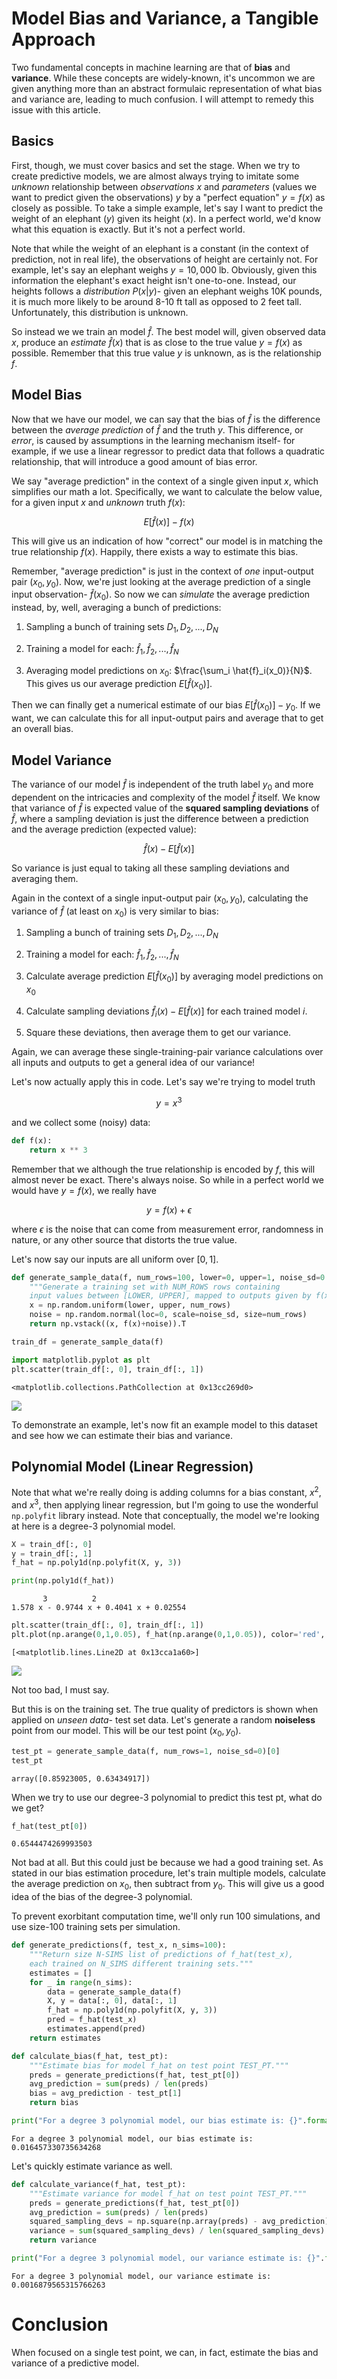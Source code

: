 # Model Bias and Variance, a Tangible Approach

Two fundamental concepts in machine learning are that of **bias** and **variance**. While these concepts are widely-known, it's uncommon we are given anything more than an abstract formulaic representation of what bias and variance are, leading to much confusion. I will attempt to remedy this issue with this article.

## Basics

First, though, we must cover basics and set the stage. When we try to create predictive models, we are almost always trying to imitate some *unknown* relationship between *observations* $x$ and *parameters* (values we want to predict given the observations) $y$ by a "perfect equation" $y = f(x)$ as closely as possible. To take a simple example, let's say I want to predict the weight of an elephant $(y)$ given its height $(x)$. In a perfect world, we'd know what this equation is exactly. But it's not a perfect world.

Note that while the weight of an elephant is a constant (in the context of prediction, not in real life), the observations of height are certainly not. For example, let's say an elephant weighs $y = 10,000$ lb. Obviously, given this information the elephant's exact height isn't one-to-one. Instead, our heights follows a *distribution* $P(x | y)$- given an elephant weighs 10K pounds, it is much more likely to be around 8-10 ft tall as opposed to 2 feet tall. Unfortunately, this distribution is unknown.

So instead we we train an model $\hat{f}$. The best model will, given observed data $x$, produce an *estimate* $\hat{f}(x)$ that is as close to the true value $y = f(x)$ as possible. Remember that this true value $y$ is unknown, as is the relationship $f$.

## Model Bias

Now that we have our model,  we can say that the bias of $\hat{f}$ is the difference between the *average prediction* of $\hat{f}$ and the truth $y$. This difference, or *error*, is caused by assumptions in the learning mechanism itself- for example, if we use a linear regressor to predict data that follows a quadratic relationship, that will introduce a good amount of bias error. 

We say "average prediction" in the context of a single given input $x$, which simplifies our math a lot. Specifically, we want to calculate the below value, for a given input $x$ and *unknown* truth $f(x)$:

$$
E[\hat{f}(x)] - f(x)
$$

This will give us an indication of how "correct" our model is in matching the true relationship $f(x)$. Happily, there exists a way to estimate this bias.

Remember, "average prediction" is just in the context of *one* input-output pair $(x_0, y_0)$. Now, we're just looking at the average prediction of a single input observation- $\hat{f}(x_0)$. So now we can *simulate* the average prediction instead, by, well, averaging a bunch of predictions:

1. Sampling a bunch of training sets $D_1, D_2,...,D_N$

2. Training a model for each: $\hat{f}_1, \hat{f}_2,...,\hat{f}_N$

3. Averaging model predictions on $x_0$: $\frac{\sum_i \hat{f}_i(x_0)}{N}$. This gives us our average prediction $E[\hat{f}(x_0)]$.

Then we can finally get a numerical estimate of our bias $E[\hat{f}(x_0)] - y_0$. If we want, we can calculate this for all input-output pairs and average that to get an overall bias.

## Model Variance

The variance of our model $\hat{f}$ is independent of the truth label $y_0$ and more dependent on the intricacies and complexity of the model $\hat{f}$ itself. We know that variance of $\hat{f}$ is expected value of the **squared sampling deviations** of $\hat{f}$, where a sampling deviation is just the difference between a prediction and the average prediction (expected value):

$$
\hat{f}(x) - E[\hat{f}(x)]
$$

So variance is just equal to taking all these sampling deviations and averaging them.

Again in the context of a single input-output pair $(x_0, y_0)$, calculating the variance of $\hat{f}$ (at least on $x_0$) is very similar to bias: 

1. Sampling a bunch of training sets $D_1, D_2,...,D_N$

2. Training a model for each: $\hat{f}_1, \hat{f}_2,...,\hat{f}_N$

3. Calculate average prediction $E[\hat{f}(x_0)]$ by averaging model predictions on $x_0$

4. Calculate sampling deviations $\hat{f}_i(x) - E[\hat{f}(x)]$ for each trained model $i$.

5. Square these deviations, then average them to get our variance.

Again, we can average these single-training-pair variance calculations over all inputs and outputs to get a general idea of our variance!

Let's now actually apply this in code. Let's say we're trying to model truth 

$$
y = x^3
$$

and we collect some (noisy) data:


```python
def f(x):
    return x ** 3
```

Remember that we although the true relationship is encoded by $f$, this will almost never be exact. There's always noise. So while in a perfect world we would have $y = f(x)$, we really have

$$
y = f(x) + \epsilon
$$

where $\epsilon$ is the noise that can come from measurement error, randomness in nature, or any other source that distorts the true value.

Let's now say our inputs are all uniform over $[0,1]$.  


```python
def generate_sample_data(f, num_rows=100, lower=0, upper=1, noise_sd=0.25):
    """Generate a training set with NUM_ROWS rows containing 
    input values between [LOWER, UPPER], mapped to outputs given by f(x) + noise."""
    x = np.random.uniform(lower, upper, num_rows)
    noise = np.random.normal(loc=0, scale=noise_sd, size=num_rows)
    return np.vstack((x, f(x)+noise)).T
```


```python
train_df = generate_sample_data(f)
```


```python
import matplotlib.pyplot as plt
plt.scatter(train_df[:, 0], train_df[:, 1])
```




    <matplotlib.collections.PathCollection at 0x13cc269d0>




    
<img src="/assets/md/BV/output_9_1.png" style="width:auto;">
    


To demonstrate an example, let's now fit an example model to this dataset and see how we can estimate their bias and variance.

## Polynomial Model (Linear Regression)

Note that what we're really doing is adding columns for a bias constant, $x^2$, and $x^3$, then applying linear regression, but I'm going to use the wonderful `np.polyfit` library instead. Note that conceptually, the model we're looking at here is a degree-3 polynomial model.


```python
X = train_df[:, 0]
y = train_df[:, 1]
f_hat = np.poly1d(np.polyfit(X, y, 3))
```


```python
print(np.poly1d(f_hat))
```

           3          2
    1.578 x - 0.9744 x + 0.4041 x + 0.02554



```python
plt.scatter(train_df[:, 0], train_df[:, 1])
plt.plot(np.arange(0,1,0.05), f_hat(np.arange(0,1,0.05)), color='red', linewidth=5)
```




    [<matplotlib.lines.Line2D at 0x13cca1a60>]




    
<img src="/assets/md/BV/output_14_1.png" style="width:auto;">

    


Not too bad, I must say.

But this is on the training set. The true quality of predictors is shown when applied on *unseen data*- test set data. Let's generate a random **noiseless** point from our model. This will be our test point $(x_0, y_0)$.


```python
test_pt = generate_sample_data(f, num_rows=1, noise_sd=0)[0]
test_pt
```




    array([0.85923005, 0.63434917])



When we try to use our degree-3 polynomial to predict this test pt, what do we get?


```python
f_hat(test_pt[0])
```




    0.6544474269993503



Not bad at all. But this could just be because we had a good training set. As stated in our bias estimation procedure, let's train multiple models, calculate the average prediction on $x_0$, then subtract from $y_0$. This will give us a good idea of the bias of the degree-3 polynomial.

To prevent exorbitant computation time, we'll only run 100 simulations, and use size-100 training sets per simulation.


```python
def generate_predictions(f, test_x, n_sims=100):
    """Return size N-SIMS list of predictions of f_hat(test_x),
    each trained on N_SIMS different training sets."""
    estimates = []
    for _ in range(n_sims):
        data = generate_sample_data(f)
        X, y = data[:, 0], data[:, 1]
        f_hat = np.poly1d(np.polyfit(X, y, 3))
        pred = f_hat(test_x)
        estimates.append(pred)
    return estimates
```


```python
def calculate_bias(f_hat, test_pt):
    """Estimate bias for model f_hat on test point TEST_PT."""
    preds = generate_predictions(f_hat, test_pt[0])
    avg_prediction = sum(preds) / len(preds)
    bias = avg_prediction - test_pt[1]
    return bias
```


```python
print("For a degree 3 polynomial model, our bias estimate is: {}".format(calculate_bias(f_hat, test_pt)))
```

    For a degree 3 polynomial model, our bias estimate is: 0.016457330735634268


Let's quickly estimate variance as well.


```python
def calculate_variance(f_hat, test_pt):
    """Estimate variance for model f_hat on test point TEST_PT."""
    preds = generate_predictions(f_hat, test_pt[0])
    avg_prediction = sum(preds) / len(preds)
    squared_sampling_devs = np.square(np.array(preds) - avg_prediction)
    variance = sum(squared_sampling_devs) / len(squared_sampling_devs)
    return variance
```


```python
print("For a degree 3 polynomial model, our variance estimate is: {}".format(calculate_variance(f_hat, test_pt)))
```

    For a degree 3 polynomial model, our variance estimate is: 0.0016879565315766263


# Conclusion

When focused on a single test point, we can, in fact, estimate the bias and variance of a predictive model. 
